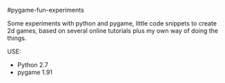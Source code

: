 #pygame-fun-experiments

Some experiments with python and pygame, little code snippets to create 2d games, 
based on several online tutorials plus my own way of doing the things.

USE:
- Python 2.7
- pygame 1.91